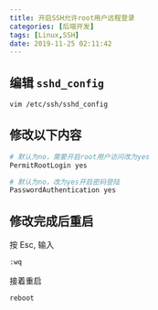```yaml
---
title: 开启SSH允许root用户远程登录
categories: [后端开发]
tags: [Linux,SSH]
date: 2019-11-25 02:11:42
---
```


<!-- more -->

## 编辑 `sshd_config`

```sh
vim /etc/ssh/sshd_config
```

## 修改以下内容

```sh
# 默认为no，需要开启root用户访问改为yes
PermitRootLogin yes
```

```sh
# 默认为no，改为yes开启密码登陆
PasswordAuthentication yes
```

## 修改完成后重启

按 Esc, 输入

```sh
:wq
```

接着重启

```sh
reboot
```
